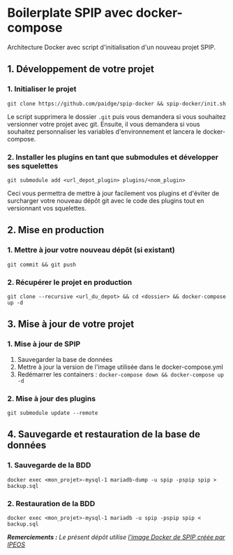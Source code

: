 # Boilerplate SPIP avec docker-compose

Architecture Docker avec script d'initialisation d'un nouveau projet SPIP.

## 1. Développement de votre projet

### 1. Initialiser le projet

`git clone https://github.com/paidge/spip-docker && spip-docker/init.sh`

Le script supprimera le dossier `.git` puis vous demandera si vous souhaitez versionner votre projet avec git.
Ensuite, il vous demandera si vous souhaitez personnaliser les variables d'environnement et lancera le docker-compose.

### 2. Installer les plugins en tant que submodules et développer ses squelettes

`git submodule add <url_depot_plugin> plugins/<nom_plugin>`

Ceci vous permettra de mettre à jour facilement vos plugins et d'éviter de surcharger votre nouveau dépôt git avec le code des plugins tout en versionnant vos squelettes.

## 2. Mise en production

### 1. Mettre à jour votre nouveau dépôt (si existant)

`git commit && git push`

### 2. Récupérer le projet en production

`git clone --recursive <url_du_depot> && cd <dossier> && docker-compose up -d`

## 3. Mise à jour de votre projet

### 1. Mise à jour de SPIP

1. Sauvegarder la base de données
2. Mettre à jour la version de l'image utilisée dans le docker-compose.yml
3. Redémarrer les containers : `docker-compose down && docker-compose up -d`

### 2. Mise à jour des plugins

`git submodule update --remote`

## 4. Sauvegarde et restauration de la base de données

### 1. Sauvegarde de la BDD

`docker exec <mon_projet>-mysql-1 mariadb-dump -u spip -pspip spip > backup.sql`

### 2. Restauration de la BDD

`docker exec <mon_projet>-mysql-1 mariadb -u spip -pspip spip < backup.sql`

_**Remerciements :** Le présent dépôt utilise [l'image Docker de SPIP créée par IPEOS](https://github.com/ipeos-and-co/docker-spip)_
